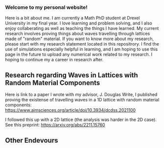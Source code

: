 ### Welcome to my personal website! 

Here is a bit about me. I am currently a Math PhD student at Drexel University in my final year. I love learning and problem solving, and I also enjoy collaberating as well as teaching the things I have learned. My current research involves proving things about waves travelling through lattices made of "random" material. If you want to know more about my research, please start with my research statement located in this repositrory. I find the use of simulations especially helpful in learning, and I am hoping to use this page in the future to upload any numerical work related to my research. I hoping to continue my a career in research after. 

## Research regarding Waves in Lattices with Random Material Components 

Here is link to a paper I wrote with my advisor, J. Douglas Write, I published proving the existense of travelling waves in a 1D lattice with random material components: https://www.aimsciences.org/article/doi/10.3934/dcdss.2021100

I followed this up with a 2D lattice (the analysis was harder in the 2D case). See this preprint: https://arxiv.org/abs/2211.15760

## Other Endevours 





<!--
**IntrepidPanther/IntrepidPanther** is a ✨ _special_ ✨ repository because its `README.md` (this file) appears on your GitHub profile.

Here are some ideas to get you started:

- 🔭 I’m currently working on ...
- 🌱 I’m currently learning ...
- 👯 I’m looking to collaborate on ...
- 🤔 I’m looking for help with ...
- 💬 Ask me about ...
- 📫 How to reach me: ...
- 😄 Pronouns: ...
- ⚡ Fun fact: ...
-->
